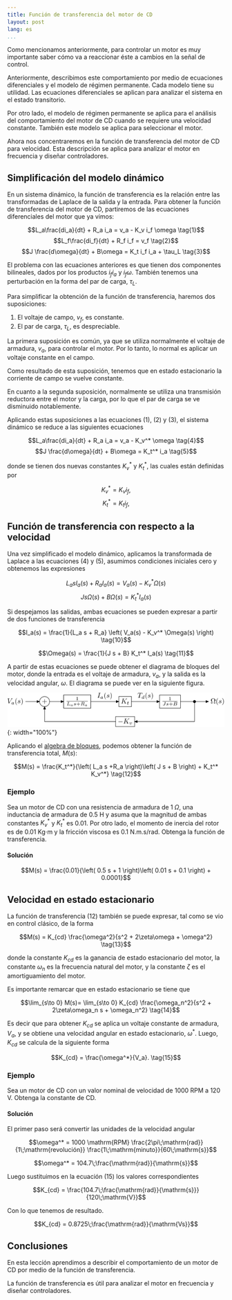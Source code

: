 ```yaml
---
title: Función de transferencia del motor de CD
layout: post
lang: es
...
```


Como mencionamos anteriormente, para controlar un motor es muy importante saber
cómo va a reaccionar éste a cambios en la señal de control.

Anteriormente, describimos este comportamiento por medio de ecuaciones
diferenciales y el modelo de régimen permanente. Cada modelo tiene su utilidad.
Las ecuaciones diferenciales se aplican para analizar el sistema en el estado
transitorio.

Por otro lado, el modelo de régimen permanente se aplica para el análisis del
comportamiento del motor de CD cuando se requiere una velocidad constante.
También este modelo se aplica para seleccionar el motor.
 
Ahora nos concentraremos en la función de transferencia del motor de CD para
velocidad. Esta descripción se aplica para analizar el motor en frecuencia y
diseñar controladores.

## Simplificación del modelo dinámico

En un sistema dinámico, la función de transferencia es la relación entre las
transformadas de Laplace de la salida y la entrada. Para obtener la función de
transferencia del motor de CD, partiremos de las ecuaciones diferenciales del
motor que ya vimos:

$$L_a\frac{di_a}{dt} + R_a i_a = v_a - K_v i_f \omega \tag{1}$$
$$L_f\frac{di_f}{dt} + R_f i_f = v_f \tag{2}$$
$$J \frac{d\omega}{dt} + B\omega = K_t i_f i_a + \tau_L \tag{3}$$

El problema con las ecuaciones anteriores es que tienen dos componentes
bilineales, dados por los productos $i_f i_a$ y $i_f \omega$. También tenemos
una perturbación en la forma del par de carga, $\tau_L$.

Para simplificar la obtención de la función de transferencia, haremos dos
suposiciones:

1. El voltaje de campo, $v_f$, es constante.
2. El par de carga, $\tau_L$, es despreciable.

La primera suposición es común, ya que se utiliza normalmente el voltaje de
armadura, $v_a$, para controlar el motor. Por lo tanto, lo normal es aplicar un
voltaje constante en el campo.

Como resultado de esta suposición, tenemos que en estado estacionario la
corriente de campo se vuelve constante. 

En cuanto a la segunda suposición, normalmente se utiliza una transmisión
reductora entre el motor y la carga, por lo que el par de carga se ve disminuido
notablemente.

Aplicando estas suposiciones a las ecuaciones (1), (2) y (3), el sistema
dinámico se reduce a las siguientes ecuaciones

$$L_a\frac{di_a}{dt} + R_a i_a = v_a - K_v^* \omega \tag{4}$$
$$J \frac{d\omega}{dt} + B\omega = K_t^* i_a \tag{5}$$

donde se tienen dos nuevas constantes $K_v^*$ y $K_t^*$, las cuales están
definidas por

$$K_v^* = K_v i_f, \tag{6}$$
$$K_t^* = K_t i_f, \tag{7}$$

## Función de transferencia con respecto a la velocidad

Una vez simplificado el modelo dinámico, aplicamos la transformada de Laplace a
las ecuaciones (4) y (5), asumimos condiciones iniciales cero y obtenemos las
expresiones 

$$L_a s I_a(s) + R_a I_a(s) = V_a(s) - K_v^* \Omega(s) \tag{8}$$
$$J s\Omega(s) + B\Omega(s) = K_t^* I_a(s) \tag{9}$$

Si despejamos las salidas, ambas ecuaciones se pueden expresar a partir de dos
funciones de transferencia

$$I_a(s) = \frac{1}{L_a s + R_a} \left( V_a(s) - K_v^* \Omega(s) \right) \tag{10}$$

$$\Omega(s) = \frac{1}{J s + B} K_t^* I_a(s) \tag{11}$$

A partir de estas ecuaciones se puede obtener el diagrama de bloques del motor,
donde la entrada es el voltaje de armadura, $v_a$, y la salida es la velocidad
angular, $\omega$. El diagrama se puede ver en la siguiente figura.

![Diagrama de bloques de un motor de CD](../images/modelo-motor-cd-velocidad-1.svg){: width="100%"}

Aplicando el [algebra de
bloques](https://www.tutorialspoint.com/control_systems/control_systems_block_diagram_algebra.htm),
podemos obtener la función de transferencia total, $M(s)$:

$$M(s) = \frac{K_t^*}{\left( L_a s +R_a \right)\left( J s + B \right) + K_t^*
K_v^*} \tag{12}$$

### Ejemplo

Sea un motor de CD con una resistencia de armadura de $1\;\Omega$, una
inductancia de armadura de 0.5 H y asuma que la magnitud de ambas constantes
$K_v^{*}$ y $K_t^{*}$ es 0.01. Por otro lado, el momento de inercia del rotor es de
0.01 Kg$\cdot$m y la fricción viscosa es 0.1 N.m.s/rad. Obtenga la función de
transferencia.

#### Solución

$$M(s) = \frac{0.01}{\left( 0.5 s + 1 \right)\left( 0.01 s + 0.1 \right) + 0.0001}$$


## Velocidad en estado estacionario

La función de transferencia (12) también se puede expresar, tal como se vio en
control clásico, de la forma

$$M(s) = K_{cd} \frac{\omega^2}{s^2 + 2\zeta\omega + \omega^2} \tag{13}$$

donde la constante $K_{cd}$ es la ganancia de estado estacionario del motor, la
constante $\omega_n$ es la frecuencia natural del motor, y la constante $\zeta$
es el amortiguamiento del motor.

Es importante remarcar que en estado estacionario se tiene que

$$\lim_{s\to 0} M(s)= \lim_{s\to 0} K_{cd} \frac{\omega_n^2}{s^2 +
2\zeta\omega_n s + \omega_n^2} \tag{14}$$

Es decir que para obtener $K_{cd}$ se aplica un voltaje constante de armadura, $V_a$, y
se obtiene una velocidad angular en estado estacionario, $\omega^*$. Luego, $K_{cd}$ se
calcula de la siguiente forma

$$K_{cd} = \frac{\omega^*}{V_a}. \tag{15}$$

### Ejemplo

Sea un motor de CD con un valor nominal de velocidad de 1000 RPM a 120 V.
Obtenga la constante de CD.

#### Solución

El primer paso será convertir las unidades de la velocidad angular

$$\omega^* = 1000 \mathrm{RPM} \frac{2\pi\;\mathrm{rad}}{1\;\mathrm{revolución}} 
             \frac{1\;\mathrm{minuto}}{60\;\mathrm{s}}$$

$$\omega^* = 104.7\;\frac{\mathrm{rad}}{\mathrm{s}}$$

Luego sustituimos en la ecuación (15) los valores correspondientes

$$K_{cd} = \frac{104.7\;\frac{\mathrm{rad}}{\mathrm{s}}}{120\;\mathrm{V}}$$

Con lo que tenemos de resultado.

$$K_{cd} = 0.8725\;\frac{\mathrm{rad}}{\mathrm{Vs}}$$
## Conclusiones

En esta lección aprendimos a describir el comportamiento de un motor de CD por
medio de la función de transferencia.

La función de transferencia es útil para analizar el motor en frecuencia y
diseñar controladores.
